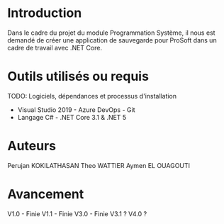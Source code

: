 # Introduction 
Dans le cadre du projet du module Programmation Système, il nous est demandé de créer une application de sauvegarde pour ProSoft dans un cadre de travail avec .NET Core.

# Outils utilisés ou requis
TODO: Logiciels, dépendances et processus d'installation
- Visual Studio 2019 - Azure DevOps - Git
- Langage C# - .NET Core 3.1 & .NET 5

# Auteurs
Perujan KOKILATHASAN
Theo WATTIER
Aymen EL OUAGOUTI

# Avancement
V1.0 - Finie
V1.1 - Finie
V3.0 - Finie
V3.1 ?
V4.0 ?